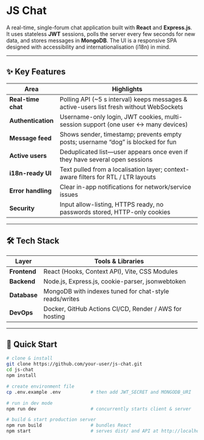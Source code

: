 # JS Chat

A real-time, single-forum chat application built with **React** and **Express.js**.  
It uses stateless **JWT** sessions, polls the server every few seconds for new data, and stores messages in **MongoDB**. The UI is a responsive SPA designed with accessibility and internationalisation (i18n) in mind.

---

## ✨ Key Features
| Area | Highlights |
|------|------------|
| **Real-time chat** | Polling API (~5 s interval) keeps messages & active-users list fresh without WebSockets |
| **Authentication** | Username-only login, JWT cookies, multi-session support (one user ↔ many devices) |
| **Message feed** | Shows sender, timestamp; prevents empty posts; username “dog” is blocked for fun |
| **Active users** | Deduplicated list—user appears once even if they have several open sessions |
| **i18n-ready UI** | Text pulled from a localisation layer; context-aware filters for RTL / LTR layouts |
| **Error handling** | Clear in-app notifications for network/service issues |
| **Security** | Input allow-listing, HTTPS ready, no passwords stored, HTTP-only cookies |

---

## 🛠 Tech Stack
| Layer      | Tools & Libraries |
|------------|------------------|
| **Frontend** | React (Hooks, Context API), Vite, CSS Modules |
| **Backend**  | Node.js, Express.js, cookie-parser, jsonwebtoken |
| **Database** | MongoDB with indexes tuned for chat-style reads/writes |
| **DevOps**   | Docker, GitHub Actions CI/CD, Render / AWS for hosting |

---

## 🚀 Quick Start

```bash
# clone & install
git clone https://github.com/your-user/js-chat.git
cd js-chat
npm install

# create environment file
cp .env.example .env           # then add JWT_SECRET and MONGODB_URI

# run in dev mode
npm run dev                    # concurrently starts client & server

# build & start production server
npm run build                  # bundles React
npm start                      # serves dist/ and API at http://localhost:3000
